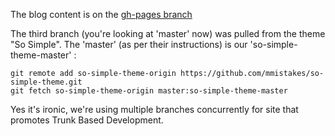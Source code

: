 The blog content is on the [gh-pages branch](https://github.com/paul-hammant/tbd/tree/gh-pages)

The third branch (you're looking at 'master' now) was pulled from the theme "So Simple".  The 'master' (as per their instructions) is our 'so-simple-theme-master' :

```
git remote add so-simple-theme-origin https://github.com/mmistakes/so-simple-theme.git
git fetch so-simple-theme-origin master:so-simple-theme-master
```

Yes it's ironic, we're using multiple branches concurrently for site that promotes Trunk Based Development.